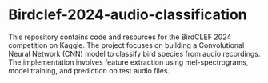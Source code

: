 # Birdclef-2024-audio-classification
This repository contains code and resources for the BirdCLEF 2024 competition on Kaggle. The project focuses on building a Convolutional Neural Network (CNN) model to classify bird species from audio recordings. The implementation involves feature extraction using mel-spectrograms, model training, and prediction on test audio files.
